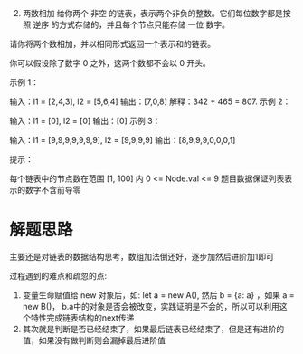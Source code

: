 2. 两数相加
给你两个 非空 的链表，表示两个非负的整数。它们每位数字都是按照 逆序 的方式存储的，并且每个节点只能存储 一位 数字。

请你将两个数相加，并以相同形式返回一个表示和的链表。

你可以假设除了数字 0 之外，这两个数都不会以 0 开头。

 

示例 1：


输入：l1 = [2,4,3], l2 = [5,6,4]
输出：[7,0,8]
解释：342 + 465 = 807.
示例 2：

输入：l1 = [0], l2 = [0]
输出：[0]
示例 3：

输入：l1 = [9,9,9,9,9,9,9], l2 = [9,9,9,9]
输出：[8,9,9,9,0,0,0,1]
 

提示：

每个链表中的节点数在范围 [1, 100] 内
0 <= Node.val <= 9
题目数据保证列表表示的数字不含前导零

# 解题思路

主要还是对链表的数据结构思考，数组加法倒还好，逐步加然后进阶加1即可

过程遇到的难点和疏忽的点:
1. 变量生命赋值给 new 对象后，如: let a = new A(),  然后 b = {a: a} ，如果 a = new B()， b.a中的对象是否会被改变，实践证明是不会的，所以可以利用这个特性完成链表结构的next传递
2. 其次就是判断是否已经结束了，如果最后链表已经结束了，但是还有进阶的值，如果没有做判断则会漏掉最后进阶值

